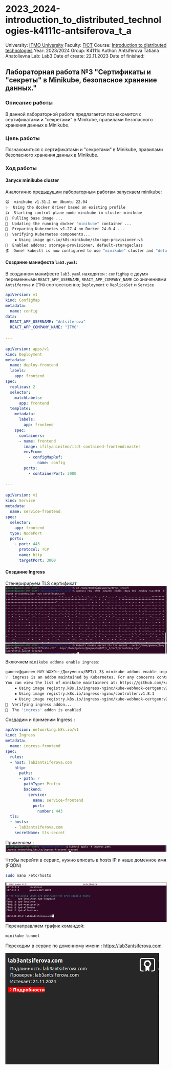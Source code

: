 # 2023_2024-introduction_to_distributed_technologies-k4111c-antsiferova_t_a

University: [ITMO University](https://itmo.ru/ru/)
Faculty: [FICT](https://fict.itmo.ru)
Course: [Introduction to distributed technologies](https://github.com/itmo-ict-faculty/introduction-to-distributed-technologies)
Year: 2023/2024
Group: K4111c
Author: Antsiferova Tatiana Anatolievna
Lab: Lab3
Date of create: 22.11.2023
Date of finished: 

## Лабораторная работа №3 "Сертификаты и "секреты" в Minikube, безопасное хранение данных."
### Описание работы
В данной лабораторной работе предлагается познакомится с сертификатами и "секретами" в Minikube, правилами безопасного хранения данных в Minikube.
### Цель работы
Познакомиться с сертификатами и "секретами" в Minikube, правилами безопасного хранения данных в Minikube.
### Ход работы
#### Запуск minikube cluster
Аналогично предыдущим лабораторным работам запускаем minikube:

```bash
😄  minikube v1.31.2 on Ubuntu 22.04 
✨  Using the docker driver based on existing profile
👍  Starting control plane node minikube in cluster minikube
🚜  Pulling base image ...
🔄  Updating the running docker "minikube" container ...
🐳  Preparing Kubernetes v1.27.4 on Docker 24.0.4 ...
🔎  Verifying Kubernetes components...
    ▪ Using image gcr.io/k8s-minikube/storage-provisioner:v5
🌟  Enabled addons: storage-provisioner, default-storageclass
🏄  Done! kubectl is now configured to use "minikube" cluster and "default" namespace by default
```
#### Создание манифеста `lab3.yaml`:
В созданном манифесте `lab3.yaml` находятся : `configMap` с двумя переменными `REACT_APP_USERNAME`, `REACT_APP_COMPANY_NAME` со значениями  `Antsiferova` и `ITMO` соотвественно; `Deployment` c `ReplicaSet` и `Service` 
```yaml
apiVersion: v1
kind: ConfigMap
metadata:
  name: config
data:
  REACT_APP_USERNAME: "Antsiferova"
  REACT_APP_COMPANY_NAME: "ITMO"

---

apiVersion: apps/v1
kind: Deployment
metadata:
  name: deploy-frontend
  labels:
    app: frontend
spec:
  replicas: 2
  selector:
    matchLabels:
      app: frontend
  template:
    metadata:
      labels:
        app: frontend
    spec:
      containers:
      - name: frontend
        image: ifilyaninitmo/itdt-contained-frontend:master
        envFrom:
          - configMapRef:
              name: config
        ports:
          - containerPort: 3000
          
---
          
apiVersion: v1
kind: Service
metadata:
  name: service-frontend
spec:
  selector:
    app: frontend
  type: NodePort
  ports:
    - port: 443
      protocol: TCP
      name: http
      targetPort: 3000
```
#### Создание Ingress
Сгенеририруем TLS сертификат
![](/lab3/images/image1.png)
![](/lab3/images/image2.png)

Включяем `minikube addons enable ingress`:

```bash
ganeev@ganeev-HVY-WXX9:~/Документы/ВРТ/L_3$ minikube addons enable ingress  
💡  ingress is an addon maintained by Kubernetes. For any concerns contact minikube on GitHub.
You can view the list of minikube maintainers at: https://github.com/kubernetes/minikube/blob/master/OWNERS
    ▪ Using image registry.k8s.io/ingress-nginx/kube-webhook-certgen:v20230407
    ▪ Using image registry.k8s.io/ingress-nginx/controller:v1.8.1
    ▪ Using image registry.k8s.io/ingress-nginx/kube-webhook-certgen:v20230407
🔎  Verifying ingress addon...
🌟  The 'ingress' addon is enabled
```
Создадим и применим Ingress :
```yaml
apiVersion: networking.k8s.io/v1
kind: Ingress
metadata:
  name: ingress-frontend
spec:
  rules:
  - host: lab3antsiferova.com
    http:
      paths:
      - path: /
        pathType: Prefix
        backend:
          service:
            name: service-frontend
            port:
              number: 443
  tls:
  - hosts:
    - lab3antsiferova.com
    secretName: tls-secret
```
Применяем :
![](/lab3/images/image3.png)

Чтобы перейти в сервис, нужно вписать в hosts IP и наше доменное имя (FQDN) 
```bash
sudo nano /etc/hosts
```
![](/lab3/images/image4.png)
Перенаправляем трафик командой: 
```bash
minikube tunnel
```
Переходим в сервис по доменному имени :
https://lab3antsiferova.com

![](/lab3/images/image5.png)

